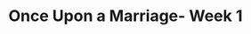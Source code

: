 ---
title: Once Upon a Marriage- Week 1
link: https://s3.amazonaws.com/podcast.lifestonechurch.net/2015-04-12.mp3
podcastLength: 00:43:52
speaker: Pastor Ben Helton
description: Once Upon a Marriage
vimeoId: 124771713
---